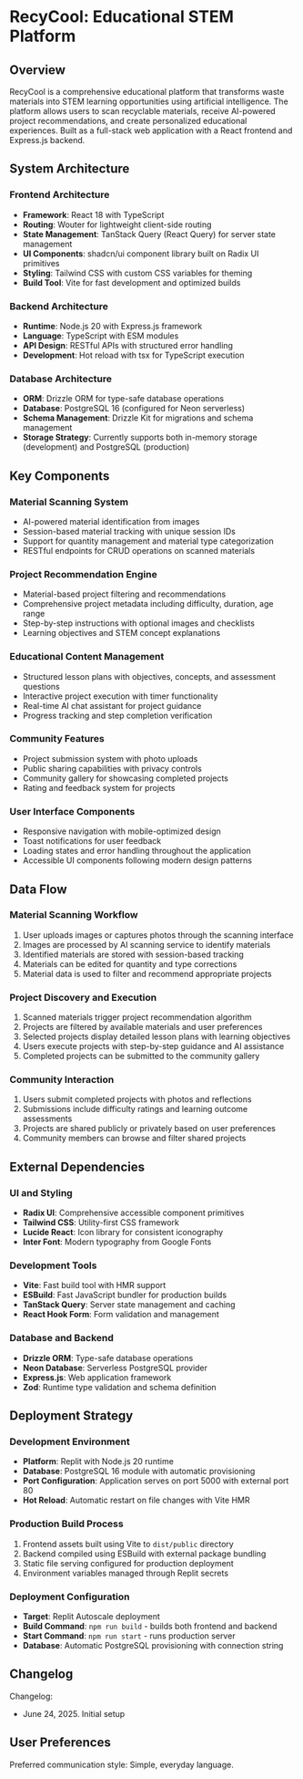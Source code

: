 # RecyCool: Educational STEM Platform

## Overview

RecyCool is a comprehensive educational platform that transforms waste materials into STEM learning opportunities using artificial intelligence. The platform allows users to scan recyclable materials, receive AI-powered project recommendations, and create personalized educational experiences. Built as a full-stack web application with a React frontend and Express.js backend.

## System Architecture

### Frontend Architecture
- **Framework**: React 18 with TypeScript
- **Routing**: Wouter for lightweight client-side routing
- **State Management**: TanStack Query (React Query) for server state management
- **UI Components**: shadcn/ui component library built on Radix UI primitives
- **Styling**: Tailwind CSS with custom CSS variables for theming
- **Build Tool**: Vite for fast development and optimized builds

### Backend Architecture
- **Runtime**: Node.js 20 with Express.js framework
- **Language**: TypeScript with ESM modules
- **API Design**: RESTful APIs with structured error handling
- **Development**: Hot reload with tsx for TypeScript execution

### Database Architecture
- **ORM**: Drizzle ORM for type-safe database operations
- **Database**: PostgreSQL 16 (configured for Neon serverless)
- **Schema Management**: Drizzle Kit for migrations and schema management
- **Storage Strategy**: Currently supports both in-memory storage (development) and PostgreSQL (production)

## Key Components

### Material Scanning System
- AI-powered material identification from images
- Session-based material tracking with unique session IDs
- Support for quantity management and material type categorization
- RESTful endpoints for CRUD operations on scanned materials

### Project Recommendation Engine
- Material-based project filtering and recommendations
- Comprehensive project metadata including difficulty, duration, age range
- Step-by-step instructions with optional images and checklists
- Learning objectives and STEM concept explanations

### Educational Content Management
- Structured lesson plans with objectives, concepts, and assessment questions
- Interactive project execution with timer functionality
- Real-time AI chat assistant for project guidance
- Progress tracking and step completion verification

### Community Features
- Project submission system with photo uploads
- Public sharing capabilities with privacy controls
- Community gallery for showcasing completed projects
- Rating and feedback system for projects

### User Interface Components
- Responsive navigation with mobile-optimized design
- Toast notifications for user feedback
- Loading states and error handling throughout the application
- Accessible UI components following modern design patterns

## Data Flow

### Material Scanning Workflow
1. User uploads images or captures photos through the scanning interface
2. Images are processed by AI scanning service to identify materials
3. Identified materials are stored with session-based tracking
4. Materials can be edited for quantity and type corrections
5. Material data is used to filter and recommend appropriate projects

### Project Discovery and Execution
1. Scanned materials trigger project recommendation algorithm
2. Projects are filtered by available materials and user preferences
3. Selected projects display detailed lesson plans with learning objectives
4. Users execute projects with step-by-step guidance and AI assistance
5. Completed projects can be submitted to the community gallery

### Community Interaction
1. Users submit completed projects with photos and reflections
2. Submissions include difficulty ratings and learning outcome assessments
3. Projects are shared publicly or privately based on user preferences
4. Community members can browse and filter shared projects

## External Dependencies

### UI and Styling
- **Radix UI**: Comprehensive accessible component primitives
- **Tailwind CSS**: Utility-first CSS framework
- **Lucide React**: Icon library for consistent iconography
- **Inter Font**: Modern typography from Google Fonts

### Development Tools
- **Vite**: Fast build tool with HMR support
- **ESBuild**: Fast JavaScript bundler for production builds
- **TanStack Query**: Server state management and caching
- **React Hook Form**: Form validation and management

### Database and Backend
- **Drizzle ORM**: Type-safe database operations
- **Neon Database**: Serverless PostgreSQL provider
- **Express.js**: Web application framework
- **Zod**: Runtime type validation and schema definition

## Deployment Strategy

### Development Environment
- **Platform**: Replit with Node.js 20 runtime
- **Database**: PostgreSQL 16 module with automatic provisioning
- **Port Configuration**: Application serves on port 5000 with external port 80
- **Hot Reload**: Automatic restart on file changes with Vite HMR

### Production Build Process
1. Frontend assets built using Vite to `dist/public` directory
2. Backend compiled using ESBuild with external package bundling
3. Static file serving configured for production deployment
4. Environment variables managed through Replit secrets

### Deployment Configuration
- **Target**: Replit Autoscale deployment
- **Build Command**: `npm run build` - builds both frontend and backend
- **Start Command**: `npm run start` - runs production server
- **Database**: Automatic PostgreSQL provisioning with connection string

## Changelog

Changelog:
- June 24, 2025. Initial setup

## User Preferences

Preferred communication style: Simple, everyday language.